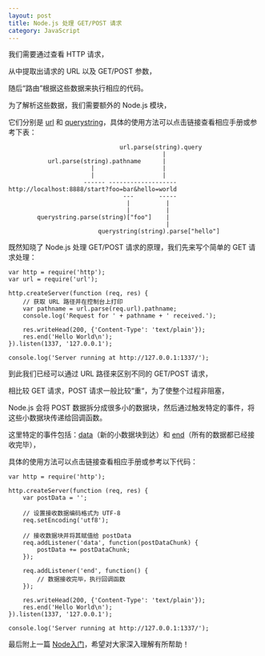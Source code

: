 ```yaml
---
layout: post
title: Node.js 处理 GET/POST 请求
category: JavaScript
---
```


我们需要通过查看 HTTP 请求，

从中提取出请求的 URL 以及 GET/POST 参数，

随后“路由”根据这些数据来执行相应的代码。

为了解析这些数据，我们需要额外的 Node.js 模块，

它们分别是 [url](http://nodejs.org/api/http.html#http_request_url) 和 [querystring](http://nodejs.org/api/querystring.html)，具体的使用方法可以点击链接查看相应手册或参考下表：

                                   url.parse(string).query
                                               |
               url.parse(string).pathname      |
                           |                   |
                           |                   |
                         ------ -------------------
    http://localhost:8888/start?foo=bar&hello=world
                                    ---       -----
                                     |          |
                                     |          |
            querystring.parse(string)["foo"]    |
                                                |
                             querystring(string).parse["hello"]

既然知晓了 Node.js 处理 GET/POST 请求的原理，我们先来写个简单的 GET 请求处理：

    var http = require('http');
    var url = require('url');
    
    http.createServer(function (req, res) {
        // 获取 URL 路径并在控制台上打印
        var pathname = url.parse(req.url).pathname;
        console.log('Request for ' + pathname + ' received.');
        
        res.writeHead(200, {'Content-Type': 'text/plain'});
        res.end('Hello World\n');
    }).listen(1337, '127.0.0.1');
    
    console.log('Server running at http://127.0.0.1:1337/');
    
到此我们已经可以通过 URL 路径来区别不同的 GET/POST 请求，

相比较 GET 请求，POST 请求一般比较“重“，为了使整个过程非阻塞，

Node.js 会将 POST 数据拆分成很多小的数据块，然后通过触发特定的事件，将这些小数据块传递给回调函数。

这里特定的事件包括：[data](http://nodejs.org/api/http.html#http_event_data)（新的小数据块到达）和 [end](http://nodejs.org/api/http.html#http_event_end)（所有的数据都已经接收完毕），

具体的使用方法可以点击链接查看相应手册或参考以下代码：

    var http = require('http');
    
    http.createServer(function (req, res) {
        var postData = '';
        
        // 设置接收数据编码格式为 UTF-8
        req.setEncoding('utf8');
        
        // 接收数据块并将其赋值给 postData
        req.addListener('data', function(postDataChunk) {
            postData += postDataChunk;
        });
        
        req.addListener('end', function() {
            // 数据接收完毕，执行回调函数
        });
        
        res.writeHead(200, {'Content-Type': 'text/plain'});
        res.end('Hello World\n');
    }).listen(1337, '127.0.0.1');
    
    console.log('Server running at http://127.0.0.1:1337/');
    
最后附上一篇 [Node入门](http://www.nodebeginner.org/index-zh-cn.html)，希望对大家深入理解有所帮助！
